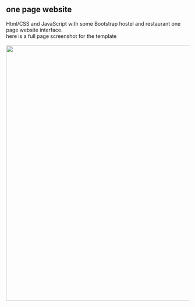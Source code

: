## one page website
Html/CSS and JavaScript with some Bootstrap hostel and restaurant one page website interface.
<br>
here is a full page screenshot for the template
<br><br>
<img src="https://i.ibb.co/7NDk7Xr/2021-07-25-20-32-localhost-1.png" width="700px">
